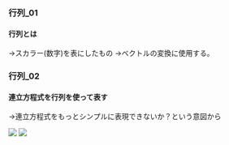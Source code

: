 ### 行列_01
#### 行列とは
→スカラー(数字)を表にしたもの
→ベクトルの変換に使用する。

### 行列_02
#### 連立方程式を行列を使って表す
→連立方程式をもっとシンプルに表現できないか？という意図から

<img src="https://latex.codecogs.com/gif.latex?\begin{pmatrix}a & b \\ c & d \end{pmatrix}"/>

<img src="https://latex.codecogs.com/gif.latex?\begin{pmatrix}a%20&%20b%20\\%20c%20&%20d%20\end{pmatrix}"/>
